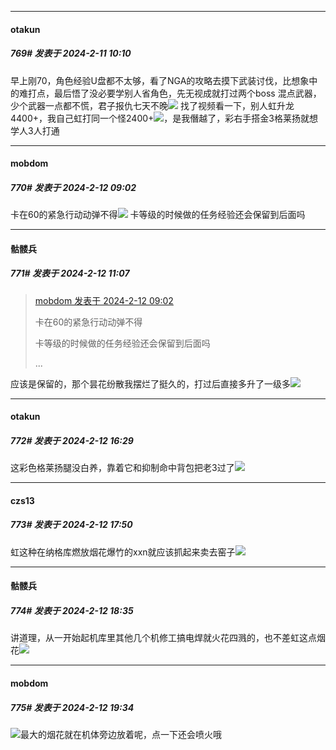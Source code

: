 
*****

####  otakun  
##### 769#       发表于 2024-2-11 10:10

早上刚70，角色经验U盘都不太够，看了NGA的攻略去摸下武装讨伐，比想象中的难打点，最后悟了没必要学别人省角色，先无视成就打过两个boss 混点武器，少个武器一点都不慌，君子报仇七天不晚<img src="https://static.saraba1st.com/image/smiley/face2017/186.png" referrerpolicy="no-referrer">
找了视频看一下，别人虹升龙4400+，我自己虹打同一个怪2400+<img src="https://static.saraba1st.com/image/smiley/face2017/067.png" referrerpolicy="no-referrer">，是我僭越了，彩右手搭金3格莱扬就想学人3人打通


*****

####  mobdom  
##### 770#       发表于 2024-2-12 09:02

卡在60的紧急行动动弹不得<img src="https://static.saraba1st.com/image/smiley/face2017/068.png" referrerpolicy="no-referrer">
卡等级的时候做的任务经验还会保留到后面吗


*****

####  骷髅兵  
##### 771#       发表于 2024-2-12 11:07

<blockquote><a href="httphttps://bbs.saraba1st.com/2b/forum.php?mod=redirect&amp;goto=findpost&amp;pid=63944606&amp;ptid=2072825" target="_blank">mobdom 发表于 2024-2-12 09:02</a>

卡在60的紧急行动动弹不得

卡等级的时候做的任务经验还会保留到后面吗

 ...</blockquote>
应该是保留的，那个昙花纷散我摆烂了挺久的，打过后直接多升了一级多<img src="https://static.saraba1st.com/image/smiley/face2017/068.png" referrerpolicy="no-referrer">


*****

####  otakun  
##### 772#       发表于 2024-2-12 16:29

这彩色格莱扬腿没白养，靠着它和抑制命中背包把老3过了<img src="https://static.saraba1st.com/image/smiley/face2017/067.png" referrerpolicy="no-referrer">


*****

####  czs13  
##### 773#       发表于 2024-2-12 17:50

虹这种在纳格库燃放烟花爆竹的xxn就应该抓起来卖去窑子<img src="https://static.saraba1st.com/image/smiley/face2017/124.png" referrerpolicy="no-referrer">


*****

####  骷髅兵  
##### 774#       发表于 2024-2-12 18:35

讲道理，从一开始起机库里其他几个机修工搞电焊就火花四溅的，也不差虹这点烟花<img src="https://static.saraba1st.com/image/smiley/face2017/067.png" referrerpolicy="no-referrer">


*****

####  mobdom  
##### 775#       发表于 2024-2-12 19:34

<img src="https://static.saraba1st.com/image/smiley/face2017/067.png" referrerpolicy="no-referrer">最大的烟花就在机体旁边放着呢，点一下还会喷火哦

